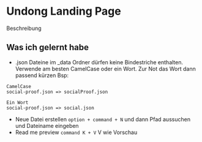 # Undong Landing Page

Beschreibung

## Was ich gelernt habe

- .json Dateine im \_data Ordner dürfen keine Bindestriche enthalten. Verwende am besten CamelCase oder ein Wort. Zur Not das Wort dann passend kürzen
  Bsp:

```
CamelCase
social-proof.json => socialProof.json

Ein Wort
social-proof.json => social.json
```

- Neue Datei erstellen `option + command + N` und dann Pfad aussuchen und Dateiname eingeben
- Read me preview `command K + V` V wie Vorschau
